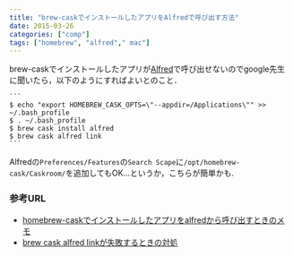 ```yaml
---
title: "brew-caskでインストールしたアプリをAlfredで呼び出す方法"
date: 2015-03-26
categories: ["comp"]
tags: ["homebrew", "alfred"," mac"]
---
```


brew-caskでインストールしたアプリが[Alfred](http://www.alfredapp.com/)で呼び出せないのでgoogle先生に聞いたら，以下のようにすればよいとのこと．

<!--more-->
	```
	$ echo "export HOMEBREW_CASK_OPTS=\"--appdir=/Applications\"" >> ~/.bash_profile
	$ . ~/.bash_profile
	$ brew cask install alfred
	$ brew cask alfred link
	```

Alfredの`Preferences/Features`の`Search Scape`に`/opt/homebrew-cask/Caskroom/`を追加してもOK...というか，こちらが簡単かも.

### 参考URL
- [homebrew-caskでインストールしたアプリをalfredから呼び出すときのメモ](http://qiita.com/kametaro/items/942cafd910fc7989be3a)
- [brew cask alfred linkが失敗するときの対処](http://qiita.com/u1tnk/items/98175c5f8377f01c3da9)
